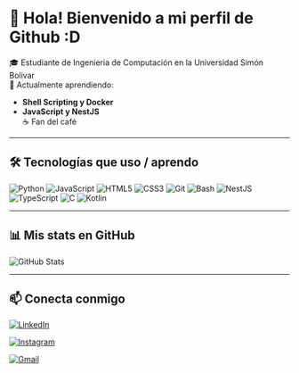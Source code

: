 # 👋 Hola! Bienvenido a mi perfil de Github :D  

🎓 Estudiante de Ingenieria de Computación en la Universidad Simón Bolivar \
🌱 Actualmente aprendiendo:
  - **Shell Scripting y Docker**
  - **JavaScript y NestJS**  
☕ Fan del café

---

## 🛠️ Tecnologías que uso / aprendo
![Python](https://img.shields.io/badge/-Python-3776AB?logo=python&logoColor=white&style=for-the-badge)
![JavaScript](https://img.shields.io/badge/-JavaScript-F7DF1E?logo=javascript&logoColor=black&style=for-the-badge)
![HTML5](https://img.shields.io/badge/-HTML5-E34F26?logo=html5&logoColor=white&style=for-the-badge)
![CSS3](https://img.shields.io/badge/-CSS3-1572B6?logo=css3&logoColor=white&style=for-the-badge)
![Git](https://img.shields.io/badge/-Git-F05032?logo=git&logoColor=white&style=for-the-badge)
![Bash](https://img.shields.io/badge/-Bash-4EAA25?logo=gnu-bash&logoColor=white&style=for-the-badge)
![NestJS](https://img.shields.io/badge/-NestJS-E0234E?logo=nestjs&logoColor=white&style=for-the-badge)
![TypeScript](https://img.shields.io/badge/-TypeScript-3178C6?logo=typescript&logoColor=white&style=for-the-badge)
![C](https://img.shields.io/badge/-C-A8B9CC?logo=c&logoColor=black&style=for-the-badge)
![Kotlin](https://img.shields.io/badge/-Kotlin-0095D5?logo=kotlin&logoColor=white&style=for-the-badge)

---

## 📊 Mis stats en GitHub
![GitHub Stats](https://github-readme-stats.vercel.app/api?username=Jesus-0502&show_icons=true&theme=radical)  

---

## 📫 Conecta conmigo
[![LinkedIn](https://img.shields.io/badge/in-JesusGutierrez-white?logo=linkedin&logoColor=white&style=for-the-badge&labelColor=0A66C2)](https://www.linkedin.com/in/TU_USUARIO)

[![Instagram](https://img.shields.io/badge/Instagram-yisus_0502-E4405F?logo=instagram&logoColor=E4405F&style=for-the-badge)](https://instagram.com/TU_USUARIO)

[![Gmail](https://img.shields.io/badge/Gmail-jesusgutierrez4825@gmail.com-c14438?logo=gmail&logoColor=c14438&style=for-the-badge)](mailto:TU_CORREO)



